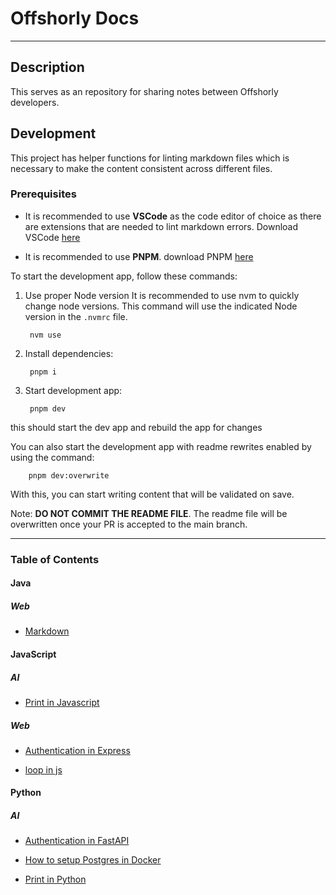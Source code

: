 # Offshorly Docs

---

## Description

This serves as an repository for sharing notes between Offshorly developers.

## Development

This project has helper functions for linting markdown files which is necessary to make the content consistent across different files.

### Prerequisites

- It is recommended to use **VSCode** as the code editor of choice as there are extensions that are needed to lint markdown errors. Download VSCode [here](https://code.visualstudio.com/download)

- It is recommended to use **PNPM**. download PNPM [here](https://pnpm.io/installation)

To start the development app, follow these commands:

1. Use proper Node version
    It is recommended to use nvm to quickly change node versions. This command will use the indicated Node version in the `.nvmrc` file.

        nvm use

2. Install dependencies:

        pnpm i

3. Start development app:

        pnpm dev

this should start the dev app and rebuild the app for changes

You can also start the development app with readme rewrites enabled by using the command:

        pnpm dev:overwrite

With this, you can start writing content that will be validated on save.

Note: **DO NOT COMMIT THE README FILE**. The readme file will be overwritten once your PR is accepted to the main branch.

---

### Table of Contents

#### Java

##### _Web_

- [Markdown](https://github.com/offshorly/offshorly-docs/tree/main/content/Java/Web/Markdown%20(907a343c-41ba-43d7-b3b1-57d72ee622dd).md)

#### JavaScript

##### _AI_

- [Print in Javascript](https://github.com/offshorly/offshorly-docs/tree/main/content/JavaScript/AI/Print%20in%20Javascript%20(a5279ac8-0c83-47f5-a421-c698713f8233).md)

##### _Web_

- [Authentication in Express](https://github.com/offshorly/offshorly-docs/tree/main/content/JavaScript/Web/Authentication%20in%20Express%20(f62186e0-1d99-4473-b8d3-4b21c6104754).md)

- [loop in js](https://github.com/offshorly/offshorly-docs/tree/main/content/JavaScript/Web/loop%20in%20js%20(df7dc5bf-9329-4d44-8f90-8e98298acd03).md)

#### Python

##### _AI_

- [Authentication in FastAPI](https://github.com/offshorly/offshorly-docs/tree/main/content/Python/AI/Authentication%20in%20FastAPI%20(f7242414-ebf7-4e60-a22a-632b4c59ef8c).md)

- [How to setup Postgres in Docker](https://github.com/offshorly/offshorly-docs/tree/main/content/Python/AI/How%20to%20setup%20Postgres%20in%20Docker%20(1f6bdb55-2d5f-4e98-9de3-304897dc0a6b).md)

- [Print in Python](https://github.com/offshorly/offshorly-docs/tree/main/content/Python/AI/Print%20in%20Python%20(196fdc1c-9adc-46a4-8534-3c3d829e937b).md)
  